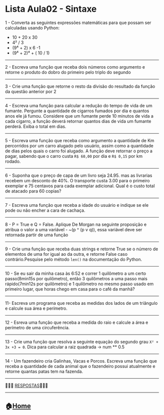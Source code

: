 
# Lista Aula02 - Sintaxe



1 - Converta as seguintes expressões matemáticas para que possam ser calculadas usando Python:
  - 10 + 20 x 30
  - 4² / 3
  - (9⁴ + 2) x 6 -1
  - (9⁴ + 2)⁴ + ( 10 / 1)

---

2 - Escreva uma função que receba dois números como argumento e retorne  o produto do dobro do primeiro pelo triplo do segundo

---

3 - Crie uma função que retorne o resto da divisão do resultado da função da questão anterior por 2

---

4 - Escreva uma função para calcular a redução do tempo de vida de um fumante. Pergunte a quantidade de cigarros fumados por dia e quantos anos ele já fumou. Considere que um fumante perde 10 minutos de vida a cada cigarro, a função deverá retornar  quantos dias de vida um fumante perderá. Exiba o total em dias.

---

5 - Escreva uma função que receba como argumento a quantidade de Km percorridos por um carro alugado pelo usuário, assim como a quantidade de dias pelos quais o carro foi alugado. A função deve retornar o preço a pagar, sabendo que o carro custa `R$ 60,00` por dia e `R$ 0,15` por km rodado.

---

6 - Suponha que o preço de capa de um livro seja 24.95.  mas as livrarias recebem um desconto de 40%. O transporte custa  3.00 para o primeiro exemplar e 75 centavos para cada exemplar adicional. Qual é o custo total de atacado para 60 copias?

---

7 - Escreva uma função que receba a idade do usuário e indique se ele pode ou não encher a cara de cachaça.

---

8 - P = True e Q = False. Aplique De Morgan na seguinte proposição e atribua o valor a uma variável - ~(p ^ (p v q)), essa variável deve ser retornada partir  de uma função

---

9 - Crie uma função que receba duas strings e retorne True se o número de elementos de uma for igual ao da outra, e retorne False caso contrário.Pesquise pelo método `len()` na documentação do Python.

---

10 - Se eu sair da minha casa às 6:52 e correr 1 quilômetro a um certo passo(8min15s por quilômetro), então 3 quilômetros a uma passo mais rápido(7min12s por quilômetro) e 1 quilômetro no mesmo passo usado em primeiro lugar, que horas chego em casa para o café da manhã?

---

11- Escreva um programa que receba as medidas dos lados de um triângulo e calcule sua área e perímetro.

---

12 - Esreva uma função que receba a medida do raio e calcule a área e perímetro de uma circuferência.

---

13 - Crie uma função que resolva a seguinte equação do segundo grau `X² + 3x +3 = 0`. Dica para calcular a raiz quadrada -> num ** 0.5

---

14 - Um fazendeiro cria Galinhas, Vacas e Porcos. Escreva uma função que receba a quantidade de cada animal que o fazendeiro possui atualmente e retorne quantas patas tem na fazenda.

---



:radio_button::radio_button::radio_button: [RESPOSTAS](https://github.com/Evaldo-comp/Python-Mombaca/blob/main/Aula02/Logo%20Preto%20e%20Amarelo%20de%20Barbearia.png):radio_button::radio_button::radio_button:

---
:house:[Home](https://github.com/Evaldo-comp/Python-Mombaca)
---
